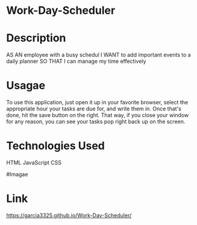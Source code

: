 # Work-Day-Scheduler

# Description
AS AN employee with a busy schedul I WANT to add important events to a daily planner SO THAT I can manage my time effectively

# Usagae
To use this application, just open it up in your favorite browser, select the appropriate hour your tasks are due for, and write them in. Once that's done, hit the save button on the right. That way, if you close your window for any reason, you can see your tasks pop right back up on the screen.

# Technologies Used
HTML
JavaScript
CSS

#Imagae

# Link
https://garcia3325.github.io/Work-Day-Scheduler/
